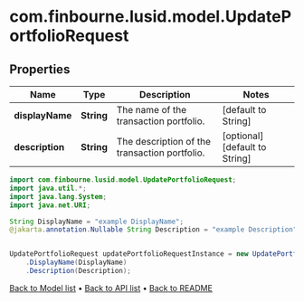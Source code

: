 # com.finbourne.lusid.model.UpdatePortfolioRequest

## Properties

Name | Type | Description | Notes
------------ | ------------- | ------------- | -------------
**displayName** | **String** | The name of the transaction portfolio. | [default to String]
**description** | **String** | The description of the transaction portfolio. | [optional] [default to String]

```java
import com.finbourne.lusid.model.UpdatePortfolioRequest;
import java.util.*;
import java.lang.System;
import java.net.URI;

String DisplayName = "example DisplayName";
@jakarta.annotation.Nullable String Description = "example Description";


UpdatePortfolioRequest updatePortfolioRequestInstance = new UpdatePortfolioRequest()
    .DisplayName(DisplayName)
    .Description(Description);
```


[Back to Model list](../README.md#documentation-for-models) &#8226; [Back to API list](../README.md#documentation-for-api-endpoints) &#8226; [Back to README](../README.md)
